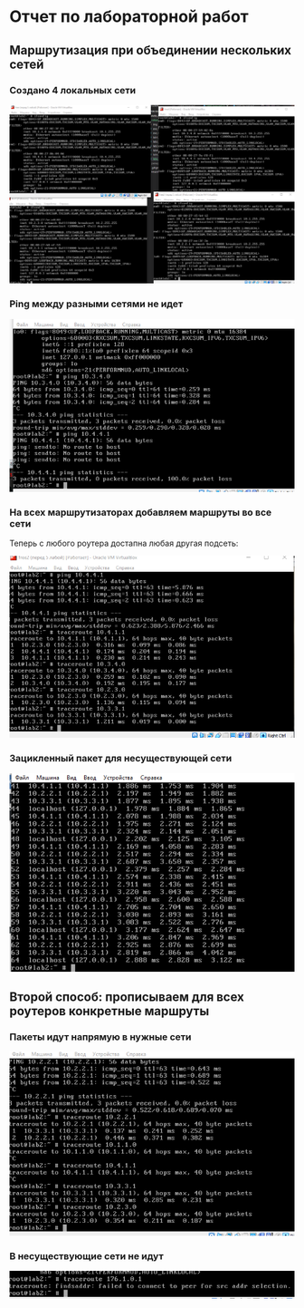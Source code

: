 # Отчет по лабораторной работ
## Маршрутизация при объединении нескольких сетей


### Создано 4 локальных сети 
![](./img/2021-05-25-08-31-29.png)

### Ping между разными сетями не идет
![](./img/2021-05-25-08-32-39.png)

### На всех маршрутизаторах добавляем маршруты во все сети
Теперь с любого роутера достапна любая другая подсеть:

![](./img/2021-05-25-08-39-15.png)

### Зацикленный пакет для несуществующей сети
![](./img/2021-05-25-08-41-44.png) 

## Второй способ: прописываем для всех роутеров конкретные маршруты

### Пакеты идут напрямую в нужные сети
![](./img/2021-05-25-08-54-18.png)

### В несуществующие сети не идут
![](./img/2021-05-25-08-55-05.png)